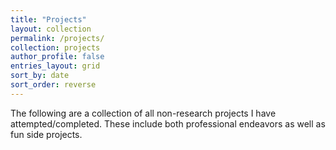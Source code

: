 ```yaml
---
title: "Projects"
layout: collection
permalink: /projects/
collection: projects
author_profile: false
entries_layout: grid
sort_by: date
sort_order: reverse
---
```


The following are a collection of all non-research projects I have attempted/completed. These include both professional endeavors as well as fun side projects.
